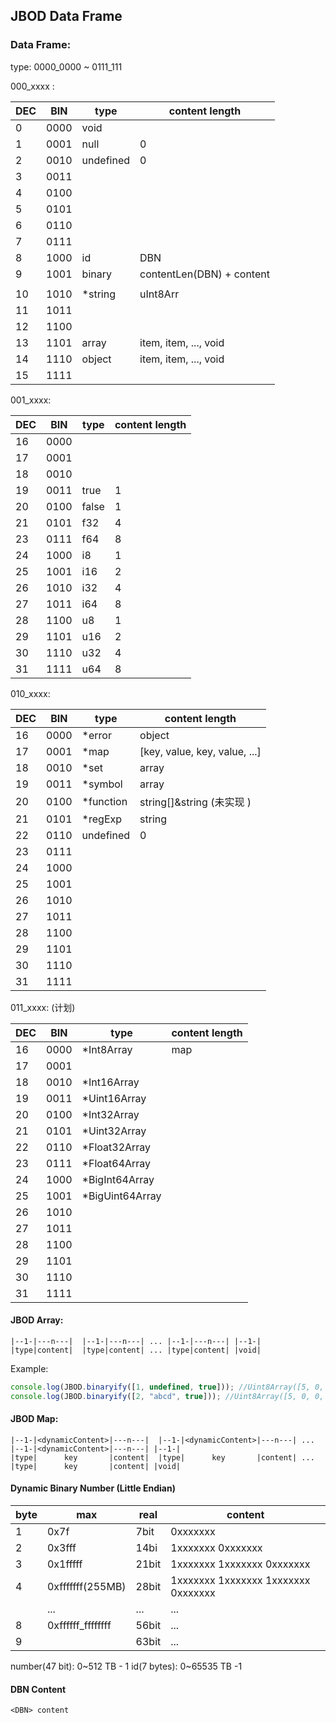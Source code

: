 ## JBOD Data Frame

### Data Frame:

type: 0000_0000 ~ 0111_111

000_xxxx :

| DEC | BIN  | type      | content length            |
| --- | ---- | --------- | ------------------------- |
| 0   | 0000 | void      |                           |
| 1   | 0001 | null      | 0                         |
| 2   | 0010 | undefined | 0                         |
| 3   | 0011 |           |                           |
| 4   | 0100 |           |                           |
| 5   | 0101 |           |                           |
| 6   | 0110 |           |                           |
| 7   | 0111 |           |                           |
| 8   | 1000 | id        | DBN                       |
| 9   | 1001 | binary    | contentLen(DBN) + content |
|     |      |           |                           |
| 10  | 1010 | \*string  | uInt8Arr                  |
| 11  | 1011 |           |                           |
| 12  | 1100 |           |
| 13  | 1101 | array     | item, item, ..., void     |
| 14  | 1110 | object    | item, item, ..., void     |
| 15  | 1111 |           |                           |

001_xxxx:

| DEC | BIN  | type  | content length |
| --- | ---- | ----- | -------------- |
| 16  | 0000 |       |                |
| 17  | 0001 |       |                |
| 18  | 0010 |       |                |
| 19  | 0011 | true  | 1              |
| 20  | 0100 | false | 1              |
| 21  | 0101 | f32   | 4              |
| 23  | 0111 | f64   | 8              |
| 24  | 1000 | i8    | 1              |
| 25  | 1001 | i16   | 2              |
| 26  | 1010 | i32   | 4              |
| 27  | 1011 | i64   | 8              |
| 28  | 1100 | u8    | 1              |
| 29  | 1101 | u16   | 2              |
| 30  | 1110 | u32   | 4              |
| 31  | 1111 | u64   | 8              |

010_xxxx:

| DEC | BIN  | type       | content length                |
| --- | ---- | ---------- | ----------------------------- |
| 16  | 0000 | \*error    | object                        |
| 17  | 0001 | \*map      | [key, value, key, value, ...] |
| 18  | 0010 | \*set      | array                         |
| 19  | 0011 | \*symbol   | array                         |
| 20  | 0100 | \*function | string[]&string (未实现 )     |
| 21  | 0101 | \*regExp   | string                        |
| 22  | 0110 | undefined  | 0                             |
| 23  | 0111 |            |                               |
| 24  | 1000 |            |                               |
| 25  | 1001 |            |                               |
| 26  | 1010 |            |                               |
| 27  | 1011 |            |                               |
| 28  | 1100 |            |                               |
| 29  | 1101 |            |                               |
| 30  | 1110 |            |                               |
| 31  | 1111 |            |                               |

011_xxxx: (计划)

| DEC | BIN  | type             | content length |
| --- | ---- | ---------------- | -------------- |
| 16  | 0000 | \*Int8Array      | map            |
| 17  | 0001 |                  |                |
| 18  | 0010 | \*Int16Array     |                |
| 19  | 0011 | \*Uint16Array    |                |
| 20  | 0100 | \*Int32Array     |                |
| 21  | 0101 | \*Uint32Array    |                |
| 22  | 0110 | \*Float32Array   |                |
| 23  | 0111 | \*Float64Array   |                |
| 24  | 1000 | \*BigInt64Array  |                |
| 25  | 1001 | \*BigUint64Array |                |
| 26  | 1010 |                  |                |
| 27  | 1011 |                  |                |
| 28  | 1100 |                  |                |
| 29  | 1101 |                  |                |
| 30  | 1110 |                  |                |
| 31  | 1111 |                  |                |

#### JBOD Array:

```
|--1-|---n---|  |--1-|---n---| ... |--1-|---n---| |--1-|
|type|content|  |type|content| ... |type|content| |void|

```

Example:

```js
console.log(JBOD.binaryify([1, undefined, true])); //Uint8Array([5, 0, 0, 0, 1, 1, 3, 0]);
console.log(JBOD.binaryify([2, "abcd", true])); //Uint8Array([5, 0, 0, 0, 2, 11, 4, 97, 98, 99, 100, 3, 0]);
```

#### JBOD Map:

```
|--1-|<dynamicContent>|---n---|  |--1-|<dynamicContent>|---n---| ... |--1-|<dynamicContent>|---n---| |--1-|
|type|      key       |content|  |type|      key       |content| ... |type|      key       |content| |void|

```

#### Dynamic Binary Number (Little Endian)

| byte | max               | real  | content                             |
| ---- | ----------------- | ----- | ----------------------------------- |
| 1    | 0x7f              | 7bit  | 0xxxxxxx                            |
| 2    | 0x3fff            | 14bi  | 1xxxxxxx 0xxxxxxx                   |
| 3    | 0x1fffff          | 21bit | 1xxxxxxx 1xxxxxxx 0xxxxxxx          |
| 4    | 0xfffffff(255MB)  | 28bit | 1xxxxxxx 1xxxxxxx 1xxxxxxx 0xxxxxxx |
|      | ...               | ...   | ...                                 |
| 8    | 0xffffff_ffffffff | 56bit | ...                                 |
| 9    |                   | 63bit | ...                                 |

number(47 bit): 0~512 TB - 1
id(7 bytes): 0~65535 TB -1

#### DBN Content

```
<DBN> content
```
